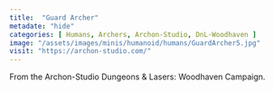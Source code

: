 ```yaml
---
title:  "Guard Archer"
metadate: "hide"
categories: [ Humans, Archers, Archon-Studio, DnL-Woodhaven ]
image: "/assets/images/minis/humanoid/humans/GuardArcher5.jpg"
visit: "https://archon-studio.com/"
---
```

From the Archon-Studio Dungeons & Lasers: Woodhaven Campaign.